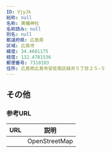 ```yaml
---
ID: VjyJk
総称: null
名称: 黄幡神社
名称読み: null
別名: null
都道府県: 広島県
区域: 広島市
緯度: 34.4681175
経度: 132.4781536
郵便番号: 7310103
住所: 広島県広島市安佐南区緑井５丁目２５−５
---
```


## その他

### 参考URL

| URL | 説明          |
| --- | ------------- |
|     | OpenStreetMap |
